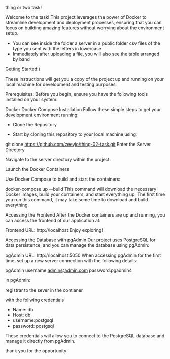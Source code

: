 thing or two task!

Welcome to the task!  This project leverages the power of Docker to streamline development and deployment processes, ensuring that you can focus on building amazing features without worrying about the environment setup.




* You can see inside the folder a server in a public folder csv files of the type you sent with the letters in lowercase
* Immediately after uploading a file, you will also see the table arranged by band

Getting Started:)

These instructions will get you a copy of the project up and running on your local machine for development and testing purposes.

Prerequisites: 
Before you begin, ensure you have the following tools installed on your system:

Docker
Docker Compose
Installation
Follow these simple steps to get your development environment running:

- Clone the Repository

- Start by cloning this repository to your local machine using:

git clone https://github.com/zeevjo/thing-02-task.git
Enter the Server Directory

Navigate to the server directory within the project:

Launch the Docker Containers

Use Docker Compose to build and start the containers:

docker-compose up --build
This command will download the necessary Docker images, build your containers, and start everything up. The first time you run this command, it may take some time to download and build everything.

Accessing the Frontend
After the Docker containers are up and running, you can access the frontend of our application at:

Frontend URL: http://localhost
Enjoy exploring!

Accessing the Database with pgAdmin
Our project uses PostgreSQL for data persistence, and you can manage the database using pgAdmin:

pgAdmin URL: http://localhost:5050
When accessing pgAdmin for the first time, set up a new server connection with the following details:

pgAdmin 
username:admin@admin.com
password:pgadmin4

in pgAdmin:

registrar to the sever in the contianer

with the follwing credentials

- Name: db
- Host: db
- username:postgsql
- password: postgsql

These credentials will allow you to connect to the PostgreSQL database and manage it directly from pgAdmin.

thank you for the opportunity
